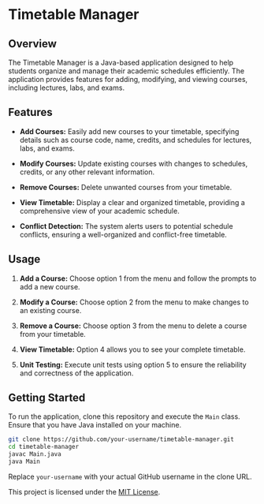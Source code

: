 # Timetable Manager

## Overview

The Timetable Manager is a Java-based application designed to help students organize and manage their academic schedules efficiently. The application provides features for adding, modifying, and viewing courses, including lectures, labs, and exams.

## Features

- **Add Courses:** Easily add new courses to your timetable, specifying details such as course code, name, credits, and schedules for lectures, labs, and exams.

- **Modify Courses:** Update existing courses with changes to schedules, credits, or any other relevant information.

- **Remove Courses:** Delete unwanted courses from your timetable.

- **View Timetable:** Display a clear and organized timetable, providing a comprehensive view of your academic schedule.

- **Conflict Detection:** The system alerts users to potential schedule conflicts, ensuring a well-organized and conflict-free timetable.

## Usage

1. **Add a Course:** Choose option 1 from the menu and follow the prompts to add a new course.

2. **Modify a Course:** Choose option 2 from the menu to make changes to an existing course.

3. **Remove a Course:** Choose option 3 from the menu to delete a course from your timetable.

4. **View Timetable:** Option 4 allows you to see your complete timetable.

5. **Unit Testing:** Execute unit tests using option 5 to ensure the reliability and correctness of the application.

## Getting Started

To run the application, clone this repository and execute the `Main` class. Ensure that you have Java installed on your machine.

```bash
git clone https://github.com/your-username/timetable-manager.git
cd timetable-manager
javac Main.java
java Main
```


Replace `your-username` with your actual GitHub username in the clone URL. 

This project is licensed under the [MIT License](https://opensource.org/licenses/MIT).

